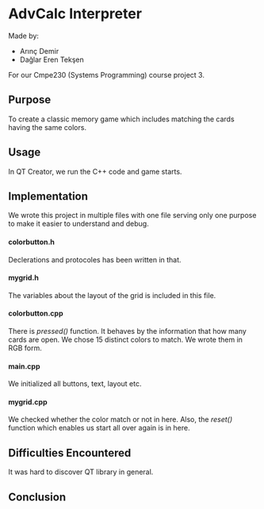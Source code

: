 # AdvCalc Interpreter
Made by:

- Arınç Demir
- Dağlar Eren Tekşen

For our Cmpe230 (Systems Programming) course project 3.

## Purpose
To create a classic memory game which includes matching the cards having the same colors. 

## Usage
In QT Creator, we run the C++ code and game starts. 

## Implementation
We wrote this project in multiple files with one file serving only one purpose to make it easier to understand and debug.

#### colorbutton.h
Declerations and protocoles has been written in that.

#### mygrid.h
The variables about the layout of the grid is included in this file.

#### colorbutton.cpp
There is *pressed()* function. It behaves by the information that how many cards are open.
We chose 15 distinct colors to match. We wrote them in RGB form.

#### main.cpp
We initialized all buttons, text, layout etc. 

#### mygrid.cpp
We checked whether the color match or not in here. Also, the *reset()* function which enables us start all over again is in here.

## Difficulties Encountered
It was hard to discover QT library in general.


## Conclusion

